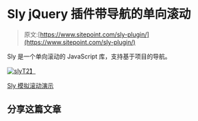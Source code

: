 # Sly jQuery 插件带导航的单向滚动

> 原文:[https://www.sitepoint.com/sly-plugin/](https://www.sitepoint.com/sly-plugin/)

Sly 是一个单向滚动的 JavaScript 库，支持基于项目的导航。

[![sly](../Images/0b11f52b76d01aefc0cbe7a6288bc958.png)T2】](http://darsa.in/sly/)

[Sly 模拟滚动演示](http://darsa.in/sly/examples/infinite.html)

## 分享这篇文章